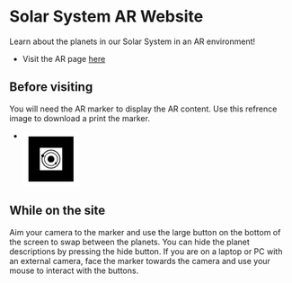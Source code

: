 # Solar System AR Website 

Learn about the planets in our Solar System in an AR environment! 
- Visit the AR page [here](website/ar-index.html)

## Before visiting
You will need the AR marker to display the AR content.
Use this refrence image to download a print the marker.
- <img src="website/assets/markers/pattern-marker.png" alt="drawing" width="100" style="display:block;"/> 

## While on the site 
Aim your camera to the marker and use the large button on the bottom of the screen to swap between the planets. You can hide the planet descriptions by pressing the hide button. If you are on a laptop or PC with an external camera, face the marker towards the camera and use your mouse to interact with the buttons.

